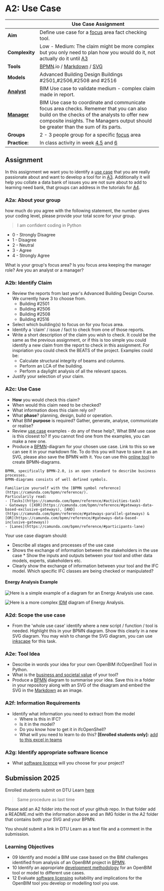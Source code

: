 # A2: Use Case

| | Use Case Assignment  |
| --- | ----- |
| **Aim**|  Define use case for a [focus] area fact checking tool.  |
| **Complexity**| Low - Medium: The claim might be more complex but you only need to plan how you would do it, not actually do it until [A3] |
| **Tools** |  [BPMN].io / [Markdown] / [SVG] |
| **Models** |  Advanced Building Design Buildings #2501,#2506,#2508 and #2516 |
| **[Analyst]** | BIM Use case to validate medium - complex claim made in report.  |
| **[Manager]** | BIM Use case to coordinate and communicate focus area checks. Rememer that you can also build on the checks of the analysts to offer new composite insights. The Managers output should be greater than the sum of its parts. |
| **Groups** | 2 - 3 people group for a specific [focus] area |
| **Practice:** | In class activity in week [4],[5] and [6] |

<!-- 2026 - Add a specific regualtion to the assignment - i.e. BR18 -->


## Assignment

In this assignment we want you to identify a [use case] that you are really passionate about and want to develop a tool for in [A3]. Additionally it will help you collate a data bank of issues you are not sure about to add to learning need bank, that groups can address in the tutorials for [A4].

### A2a: About your group
how much do you agree with the following statement, the number gives your coding level, please provide your total score for your group.

>I am confident coding in Python

  * 0 - Strongly Disagree
  * 1 - Disagree
  * 2 - Neutral
  * 3 - Agree
  * 4 - Strongly Agree

What is your group's focus area?
Is you focus area keeping the manager role? Are you an analyst or a manager?

### A2b: Identify Claim
* Review the reports from last year's Advanced Building Design Course. We currently have 3 to choose from.
  * Building #2501
  * Building #2506
  * Building #2508
  * Building #2516
* Select which building(s) to focus on for you focus area.
* Identify a 'claim' / issue / fact to check from one of those reports.
* Write a short description of the claim you wish to check. It could be the same as the previous assignment, or if this is too simple you could identify a new claim from the report to check in this assignment. For inspriation you could check the BEATS of the project. Examples could be:
  * Calculate structural integrity of beams and columns.
  * Perform an LCA of the building.
  * Perform a daylight analysis of all the relevant spaces.
* Justify your selection of your claim.
  
### A2c: Use Case
* **How** you would check this claim?
* When would this claim need to be checked?
* What information does this claim rely on?
* What **phase**? planning, design, build or operation.
* What BIM **purpose** is required? Gather, generate, analyse, communicate or realise?
* Review [use case] examples - do any of these help?, What BIM use case is this closest to? If you cannot find one from the examples, you can make a new one.
* Produce a [BPMN]-diagram for your chosen use case. Link to this so we can see it in your markdown file. To do this you will have to save it as an SVG, please also save the BPMN with it. You can use this [online tool](https://bpmn.io/) to create BPMN-diagrams.

```{Important}
BPMN, specifically BPMN-2.0, is an open standard to describe business processes.
BPMN-diagrams consists of well defined symbols.

Familiarize yourself with the [BPMN symbol reference](https://camunda.com/bpmn/reference/).
Particularily read:
- [Tasks](https://camunda.com/bpmn/reference/#activities-task)
- Gateways ([XOR](https://camunda.com/bpmn/reference/#gateways-data-based-exclusive-gateways), [AND](https://camunda.com/bpmn/reference/#gateways-parallel-gateways) & [OR](https://camunda.com/bpmn/reference/#gateways-data-based-inclusive-gateways))
- [Lanes](https://camunda.com/bpmn/reference/#participants-lane)

```

  
Your use case diagram should:
* Describe all stages and processes of the use case
* Shows the exchange of information between the stakeholders in the use case
      * Show the inputs and outputs between your tool and other data models, experts, stakeholders etc.
* Clearly show the exchange of information between your tool and the IFC model. Which specific IFC classes are being checked or manipulated?

#### Energy Analysis Example
![Here](https://raw.githubusercontent.com/timmcginley/41934/f21cac124069f9fdfd79cfc0cd5869d8746bf40c/Assignments/images/EnergyAnalysisBPMN_whole.svg) is a simple example of a diagram for an Energy Analysis use case.

![Here](https://raw.githubusercontent.com/timmcginley/41934/main/Assignments/images/EnergyAnalysisComplexIDMdiagram.png) 
is a more complex [IDM](/Concepts/IDM) diagram of Energy Analysis.
  
### A2d: Scope the use case
* From the 'whole use case' identify where a new script / function / tool is needed. Highlight this in your BPMN diagram. Show this clearly in a new SVG diagram. You may wish to change the SVG diagram, you can use [inkscape] for this task.

### A2e: Tool Idea
* Describe in words your idea for your own OpenBIM ifcOpenShell Tool in Python.
* What is the [business and societal value] of your tool?
* Produce a [BPMN] diagram to summarise your idea. Save this in a folder in your repository along with an SVG of the disagram and embed the SVG in the [Markdown] as an image.
  
### A2f: Information Requirements
* Identify what information you need to extract from the model
     * Where is this in IFC?
     * Is it in the model?
     * Do you know how to get it in ifcOpenShell?
     * What will you need to learn to do this? **[Enrolled students only]:** [add to this excel in teams](https://dtudk.sharepoint.com/:x:/r/sites/course215344/Delte%20dokumenter/General/Learning%20Bank.xlsx?d=w1436615b07ec4312af23ece1231635a2&csf=1&web=1&e=ZBDAPj)
 
### A2g: Identify appropriate software licence
* What [software licence] will you choose for your project?

<!--
![BPMN of assignment](/Assignments/images/A2Process.svg)
-->


<!--
See [this document](https://standards.buildingsmart.org/documents/IDM/IDM_guide-QuickGuideToBPMN-2007_01.pdf) and [this page](https://technical.buildingsmart.org/standards/information-delivery-manual/) from buildingSMART for more information about creating [IDM](/Concepts/IDM) diagrams using BPMN.

## A2C: Define the SCOPE of your script
Using the diagram of your use case, identify the a part of it that you can execute in your script.
You can either clearly mark the part of the diagram from A2D that defines your scope or you can produce a new diagram.
Show the processes and logic of your tool in as much detail as possible (whithin reason). What information are you extracting and what happens with it throughout the script?

Focus on the early stage the larger use case, that is checking the model for information and either getting it ready for further simulations or maybe doing some simple calculations.

### 04.5 A BPMN diagram saved as SVG that defines the scope of your tool.
* Helps you to define the scope of your script

-->
## Submission 2025
Enrolled students submit on DTU Learn [here](https://learn.inside.dtu.dk/d2l/lms/dropbox/user/folders_list.d2l?ou=215344&isprv=0)

>Same procedure as last time

Please add an A2 folder into the root of your github repo. In that folder add a README.md with the information above and an IMG folder in the A2 folder that contains both your SVG and your BPMN.

You should submit a link in DTU Learn as a text file and a comment in the submission. 


### Learning Objectives

* 09 Identify and model a BIM use case based on the BIM challenges identified from analysis of an OpenBIM project in [BPMN].
* 10 Identify an appropriate [development methodology](/Concepts/Development_methodology) for an OpenBIM tool or model to different use cases.
* 12 Evaluate [software licensing](/Concepts/Software_licences/README.md) suitability and implications for the OpenBIM tool you develop or modelling tool you use.


<!-- links - try and keep alphabetical --> 

[Advanced Building Design]: https://github.com/timmcginley/41936/tree/main

[A3]: /Assignments/A3.md

[analysing]: /Roles/Analyst.md
[Analyst]: /Roles/Analyst.md
[Manager]: /Roles/Manager.md
[modelling]: /Roles/Modeller.md

[BIM]: /Concepts/BIM.md
[Blender]: /Concepts/Blender.md
[BlenderBIM]: /Concepts/BlenderBIM.md
[BPMN]: /Concepts/BPMN.md
[Business and societal value]: /Concepts/BusinessAndSocietalValue.md
[FAIR]: /Concepts/FAIR.md
[IDS]: /Concepts/IDS.md
[IFC4]: /Concepts/IFC.md
[IfcOpenShell]: /Concepts/IfcOpenShell/index.md
[Markdown]: /Concepts/MarkDown.md
[OpenBIM standards]: /Concepts/Standards.md
[Bonsai]: /Concepts/Bonsai/index.md
[IfcOpenShell]: /Concepts/IfcOpenShell/index.md
[Github]: /Concepts/Github.md
[inkscape]: /Concept/Inkscape.md
[Python]: /Concepts/Python.md
[Speckle]: /Concepts/Speckle.md
[software licence]: /Concepts/SoftwareLicences.md

[focus]: /Focus/index.md
[focus area]: /Focus/index.md
[construction planning]: /Focus/Build.md
[energy and indoor, daylight, acoustic]: /Focus/Indoor.md
[LCA/LCC]: /Focus/Sustainability.md
[structural]: /Focus/Structural.md

[learning objectives]: /LearningObjectives.md
[OpenBIM]: /OpenBIM.md
[SVG]: /SVG.md
[use case]: /Uses.md

[A3]: /Assignments/A3.md
[A4]: /Assignments/A4.md

[4]: /Schedule/04.md
[5]: /Schedule/05.md
[6]: /Schedule/06.md
[7]: /Schedule/07.md
[8]: /Schedule/08.md

<!-- OLD MODELLER ASSIGNMENT....

## A2A: Import the IFC model into BlenderBIM
* Import one of the Advanced Building Design Models into [BlenderBIM] and explore the IFC file and its properties.
### Optional: Add quantities to the IFC model
Skylab IFC models don't have quantities (Quantity Sets) defined for any of the elements. Quantity Sets define physical dimensions of objects like lenght, width, area and volume. Quantities are very important to have access to in a model and they are luckly easy to add to a model in BlenderBIM. Watch [this video](https://github.com/timmcginley/41934/blob/main/Concepts/BlenderBIM/AddQuantitiesToIfcModelInBlenderBIM/README.md) to see how to do it. Remember to save your modified IFC model and include it in your assignment submission. 
> N.B.: Please don't modify the IFC models in any other way or add any other information to them in this assignment. 
## A2B: Explore the model with scripts
* In the scripting window you can then use IfcOpenShell to further explore the model by following examples in the [tutorials](/Examples/IfcOpenShell/Basic).
## A3B Reflect
* Check the new numbers – using your scripts from the previous assignment
* Check your conformance to the BEP.
## A3B Remodel
Usecase: the Skylab-model (it is allowed to use other models, but they need to be IFC4 formatted)
Purpose: *modify, add* or *subtract* information in the model by using IfcOpenShell (You decide what modification is needed)

### Delivery
Requirements:
+ [x] **Markdown-formated report: Describing your tool/workflow: upload link to your Github report on Learn**
+ [X] **If you use the Skylab model please do NOT upload it at github**
+ [X] **If you use another .ifc model please upload in the folder structure at github as described in the beginning of the assignment**
      
The report should link to or include:
- [x] Two BPMN-diagrams
- [x] IFC model for the use case before the remodelling
- [x] IFC model for the use case after the remodelling
- [x] Description of and the script(s) used for the use case
-->
